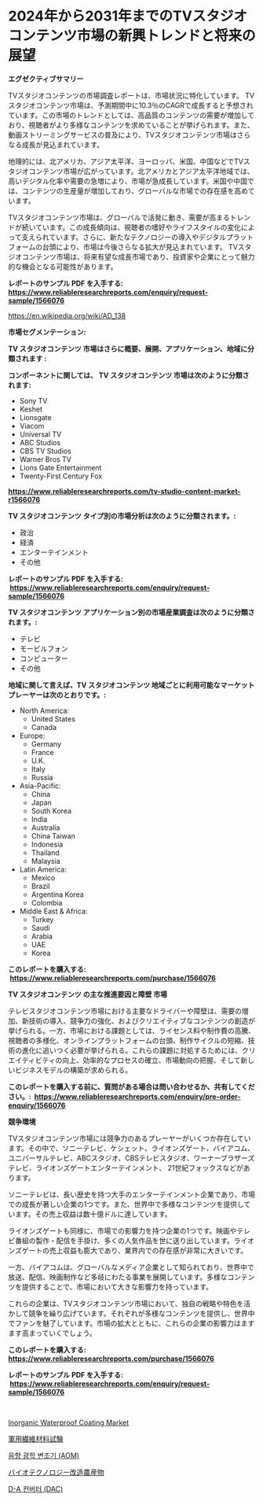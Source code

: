 <p><h1>2024年から2031年までのTVスタジオコンテンツ市場の新興トレンドと将来の展望</h1></p><p><strong>エグゼクティブサマリー</strong></p>
<p><p>TVスタジオコンテンツの市場調査レポートは、市場状況に特化しています。 TVスタジオコンテンツ市場は、予測期間中に10.3％のCAGRで成長すると予想されています。この市場のトレンドとしては、高品質のコンテンツの需要が増加しており、視聴者がより多様なコンテンツを求めていることが挙げられます。また、動画ストリーミングサービスの普及により、TVスタジオコンテンツ市場はさらなる成長が見込まれています。</p><p>地理的には、北アメリカ、アジア太平洋、ヨーロッパ、米国、中国などでTVスタジオコンテンツ市場が広がっています。北アメリカとアジア太平洋地域では、高いデジタル化率や需要の急増により、市場が急成長しています。米国や中国では、コンテンツの生産量が増加しており、グローバルな市場での存在感を高めています。</p><p>TVスタジオコンテンツ市場は、グローバルで活発に動き、需要が高まるトレンドが続いています。この成長傾向は、視聴者の嗜好やライフスタイルの変化によって支えられています。さらに、新たなテクノロジーの導入やデジタルプラットフォームの台頭により、市場は今後さらなる拡大が見込まれています。 TVスタジオコンテンツ市場は、将来有望な成長市場であり、投資家や企業にとって魅力的な機会となる可能性があります。</p></p>
<p><strong>レポートのサンプル PDF を入手する: <a href="https://www.reliableresearchreports.com/enquiry/request-sample/1566076">https://www.reliableresearchreports.com/enquiry/request-sample/1566076</a></strong></p>
<p><a href="https://en.wikipedia.org/wiki/AD_138">https://en.wikipedia.org/wiki/AD_138</a></p>
<p><strong>市場セグメンテーション:</strong></p>
<p><strong> TV スタジオコンテンツ 市場はさらに概要、展開、アプリケーション、地域に分類されます :</strong></p>
<p><strong>コンポーネントに関しては、 TV スタジオコンテンツ 市場は次のように分類されます: &nbsp;</strong></p>
<p><ul><li>Sony TV</li><li>Keshet</li><li>Lionsgate</li><li>Viacom</li><li>Universal TV</li><li>ABC Studios</li><li>CBS TV Studios</li><li>Warner Bros TV</li><li>Lions Gate Entertainment</li><li>Twenty-First Century Fox</li></ul></p>
<p><strong><a href="https://www.reliableresearchreports.com/tv-studio-content-market-r1566076">https://www.reliableresearchreports.com/tv-studio-content-market-r1566076</a></strong></p>
<p><strong> TV スタジオコンテンツ タイプ別の市場分析は次のように分類されます。:</strong></p>
<p><ul><li>政治</li><li>経済</li><li>エンターテインメント</li><li>その他</li></ul></p>
<p><strong>レポートのサンプル PDF を入手する: &nbsp;<a href="https://www.reliableresearchreports.com/enquiry/request-sample/1566076">https://www.reliableresearchreports.com/enquiry/request-sample/1566076</a></strong></p>
<p><strong> TV スタジオコンテンツ アプリケーション別の市場産業調査は次のように分類されます。:</strong></p>
<p><ul><li>テレビ</li><li>モービルフォン</li><li>コンピューター</li><li>その他</li></ul></p>
<p><strong>地域に関して言えば、TV スタジオコンテンツ 地域ごとに利用可能なマーケットプレーヤーは次のとおりです。:</strong></p>
<p><ul>
    <li>
        North America:
        <ul>
            <li>United States</li>
            <li>Canada</li>
        </ul>
    </li>
    <li>
        Europe:
        <ul>
            <li>Germany</li>
            <li>France</li>
            <li>U.K.</li>
            <li>Italy</li>
            <li>Russia</li>
        </ul>
    </li>
    <li>
        Asia-Pacific:
        <ul>
            <li>China</li>
            <li>Japan</li>
            <li>South Korea</li>
            <li>India</li>
            <li>Australia</li>
            <li>China Taiwan</li>
            <li>Indonesia</li>
            <li>Thailand</li>
            <li>Malaysia</li>
        </ul>
    </li>
    <li>
        Latin America:
        <ul>
            <li>Mexico</li>
            <li>Brazil</li>
            <li>Argentina Korea</li>
            <li>Colombia</li>
        </ul>
    </li>
    <li>
        Middle East & Africa:
        <ul>
            <li>Turkey</li>
            <li>Saudi</li>
            <li>Arabia</li>
            <li>UAE</li>
            <li>Korea</li>
        </ul>
    </li>
    </ul></p>
<p><strong>このレポートを購入する: &nbsp;<a href="https://www.reliableresearchreports.com/purchase/1566076">https://www.reliableresearchreports.com/purchase/1566076</a></strong></p>
<p><strong>TV スタジオコンテンツ の主な推進要因と障壁 市場</strong></p>
<p><p>テレビスタジオコンテンツ市場における主要なドライバーや障壁は、需要の増加、新技術の導入、競争力の強化、およびクリエイティブなコンテンツの創造が挙げられる。一方、市場における課題としては、ライセンス料や制作費の高騰、視聴者の多様化、オンラインプラットフォームの台頭、制作サイクルの短縮、技術の進化に追いつく必要が挙げられる。これらの課題に対処するためには、クリエイティビティの向上、効率的なプロセスの確立、市場動向の把握、そして新しいビジネスモデルの構築が求められる。</p></p>
<p><strong>このレポートを購入する前に、質問がある場合は問い合わせるか、共有してください。:&nbsp; <a href="https://www.reliableresearchreports.com/enquiry/pre-order-enquiry/1566076">https://www.reliableresearchreports.com/enquiry/pre-order-enquiry/1566076</a></strong></p>
<p><strong>競争環境</strong></p>
<p><p>TVスタジオコンテンツ市場には競争力のあるプレーヤーがいくつか存在しています。その中で、ソニーテレビ、ケシェット、ライオンズゲート、バイアコム、ユニバーサルテレビ、ABCスタジオ、CBSテレビスタジオ、ワーナーブラザーズテレビ、ライオンズゲートエンターテインメント、 21世紀フォックスなどがあります。</p><p>ソニーテレビは、長い歴史を持つ大手のエンターテインメント企業であり、市場での成長が著しい企業の1つです。また、世界中で多様なコンテンツを提供しています。その売上収益は数十億ドルに達しています。</p><p>ライオンズゲートも同様に、市場での影響力を持つ企業の1つです。映画やテレビ番組の製作・配信を手掛け、多くの人気作品を世に送り出しています。ライオンズゲートの売上収益も膨大であり、業界内での存在感が非常に大きいです。</p><p>一方、バイアコムは、グローバルなメディア企業として知られており、世界中で放送、配信、映画制作など多岐にわたる事業を展開しています。多様なコンテンツを提供することで、市場において大きな影響力を持っています。</p><p>これらの企業は、TVスタジオコンテンツ市場において、独自の戦略や特色を活かして競争を繰り広げています。それぞれが多様なコンテンツを提供し、世界中でファンを魅了しています。市場の拡大とともに、これらの企業の影響力はますます高まっていくでしょう。</p></p>
<p><strong>このレポートを購入する: &nbsp; <a href="https://www.reliableresearchreports.com/purchase/1566076">https://www.reliableresearchreports.com/purchase/1566076</a></strong></p>
<p><strong>レポートのサンプル PDF を入手する: &nbsp;<a href="https://www.reliableresearchreports.com/enquiry/request-sample/1566076">https://www.reliableresearchreports.com/enquiry/request-sample/1566076</a></strong><strong></strong></p>
<p>&nbsp;</p>
<p><p><a href="https://github.com/changoleonlaverguenzanoexiste/Market-Research-Report-List-3/blob/main/inorganic-waterproof-coating-market.md">Inorganic Waterproof Coating Market</a></p><p><a href="https://github.com/MosesSpinka1914/Market-Research-Report-List-2/blob/main/7078179138712.md">軍用繊維材料試験</a></p><p><a href="https://github.com/rahat-gis/Market-Research-Report-List-1/blob/main/7082763144847.md">음향 광학 변조기 (AOM)</a></p><p><a href="https://github.com/RudyBoyer2017/Market-Research-Report-List-1/blob/main/1119655138713.md">バイオテクノロジー改造農産物</a></p><p><a href="https://github.com/johneahan44556754/Market-Research-Report-List-1/blob/main/5069814144848.md">D-A 컨버터 (DAC)</a></p></p>